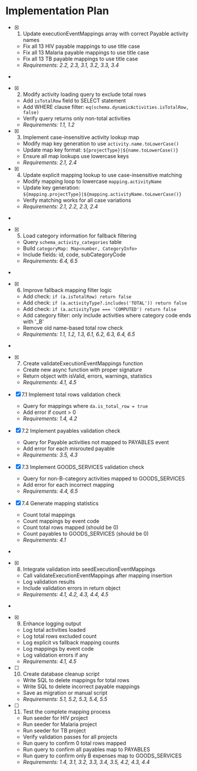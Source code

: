 # Implementation Plan

- [x] 1. Update executionEventMappings array with correct Payable activity names





  - Fix all 13 HIV payable mappings to use title case
  - Fix all 13 Malaria payable mappings to use title case
  - Fix all 13 TB payable mappings to use title case
  - _Requirements: 2.2, 2.3, 3.1, 3.2, 3.3, 3.4_
-

- [x] 2. Modify activity loading query to exclude total rows




  - Add `isTotalRow` field to SELECT statement
  - Add WHERE clause filter: `eq(schema.dynamicActivities.isTotalRow, false)`
  - Verify query returns only non-total activities
  - _Requirements: 1.1, 1.2_

- [x] 3. Implement case-insensitive activity lookup map





  - Modify map key generation to use `activity.name.toLowerCase()`
  - Update map key format: `${projectType}|${name.toLowerCase()}`
  - Ensure all map lookups use lowercase keys
  - _Requirements: 2.1, 2.4_

- [x] 4. Update explicit mapping lookup to use case-insensitive matching





  - Modify mapping loop to lowercase `mapping.activityName`
  - Update key generation: `${mapping.projectType}|${mapping.activityName.toLowerCase()}`
  - Verify matching works for all case variations
  - _Requirements: 2.1, 2.2, 2.3, 2.4_
-

- [x] 5. Load category information for fallback filtering




  - Query `schema_activity_categories` table
  - Build `categoryMap: Map<number, CategoryInfo>`
  - Include fields: id, code, subCategoryCode
  - _Requirements: 6.4, 6.5_
-

- [x] 6. Improve fallback mapping filter logic




  - Add check: `if (a.isTotalRow) return false`
  - Add check: `if (a.activityType?.includes('TOTAL')) return false`
  - Add check: `if (a.activityType === 'COMPUTED') return false`
  - Add category filter: only include activities where category code ends with '_B'
  - Remove old name-based total row check
  - _Requirements: 1.1, 1.2, 1.3, 6.1, 6.2, 6.3, 6.4, 6.5_
-

- [x] 7. Create validateExecutionEventMappings function




  - Create new async function with proper signature
  - Return object with isValid, errors, warnings, statistics
  - _Requirements: 4.1, 4.5_

- [x] 7.1 Implement total rows validation check


  - Query for mappings where `da.is_total_row = true`
  - Add error if count > 0
  - _Requirements: 1.4, 4.2_

- [x] 7.2 Implement payables validation check

  - Query for Payable activities not mapped to PAYABLES event
  - Add error for each misrouted payable
  - _Requirements: 3.5, 4.3_

- [x] 7.3 Implement GOODS_SERVICES validation check

  - Query for non-B-category activities mapped to GOODS_SERVICES
  - Add error for each incorrect mapping
  - _Requirements: 4.4, 6.5_

- [x] 7.4 Generate mapping statistics

  - Count total mappings
  - Count mappings by event code
  - Count total rows mapped (should be 0)
  - Count payables to GOODS_SERVICES (should be 0)
  - _Requirements: 4.1_
-

- [x] 8. Integrate validation into seedExecutionEventMappings




  - Call validateExecutionEventMappings after mapping insertion
  - Log validation results
  - Include validation errors in return object
  - _Requirements: 4.1, 4.2, 4.3, 4.4, 4.5_
-

- [x] 9. Enhance logging output




  - Log total activities loaded
  - Log total rows excluded count
  - Log explicit vs fallback mapping counts
  - Log mappings by event code
  - Log validation errors if any
  - _Requirements: 4.1, 4.5_

- [ ] 10. Create database cleanup script
  - Write SQL to delete mappings for total rows
  - Write SQL to delete incorrect payable mappings
  - Save as migration or manual script
  - _Requirements: 5.1, 5.2, 5.3, 5.4, 5.5_

- [ ] 11. Test the complete mapping process
  - Run seeder for HIV project
  - Run seeder for Malaria project
  - Run seeder for TB project
  - Verify validation passes for all projects
  - Run query to confirm 0 total rows mapped
  - Run query to confirm all payables map to PAYABLES
  - Run query to confirm only B expenses map to GOODS_SERVICES
  - _Requirements: 1.4, 3.1, 3.2, 3.3, 3.4, 3.5, 4.2, 4.3, 4.4_
